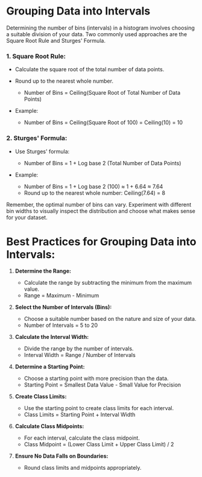 # Grouping Data into Intervals

Determining the number of bins (intervals) in a histogram involves choosing a suitable division of
your data. Two commonly used approaches are the Square Root Rule and Sturges' Formula.

### 1. Square Root Rule:

- Calculate the square root of the total number of data points.
- Round up to the nearest whole number.

  - Number of Bins = Ceiling(Square Root of Total Number of Data Points)

- Example:
  - Number of Bins = Ceiling(Square Root of 100) = Ceiling(10) = 10

### 2. Sturges' Formula:

- Use Sturges' formula:

  - Number of Bins = 1 + Log base 2 (Total Number of Data Points)

- Example:
  - Number of Bins = 1 + Log base 2 (100) ≈ 1 + 6.64 ≈ 7.64
  - Round up to the nearest whole number: Ceiling(7.64) = 8

Remember, the optimal number of bins can vary. Experiment with different bin widths to visually
inspect the distribution and choose what makes sense for your dataset.

# Best Practices for Grouping Data into Intervals:

1. **Determine the Range:**

   - Calculate the range by subtracting the minimum from the maximum value.
   - Range = Maximum - Minimum

2. **Select the Number of Intervals (Bins):**

   - Choose a suitable number based on the nature and size of your data.
   - Number of Intervals = 5 to 20

3. **Calculate the Interval Width:**

   - Divide the range by the number of intervals.
   - Interval Width = Range / Number of Intervals

4. **Determine a Starting Point:**

   - Choose a starting point with more precision than the data.
   - Starting Point = Smallest Data Value - Small Value for Precision

5. **Create Class Limits:**

   - Use the starting point to create class limits for each interval.
   - Class Limits = Starting Point + Interval Width

6. **Calculate Class Midpoints:**

   - For each interval, calculate the class midpoint.
   - Class Midpoint = (Lower Class Limit + Upper Class Limit) / 2

7. **Ensure No Data Falls on Boundaries:**
   - Round class limits and midpoints appropriately.
